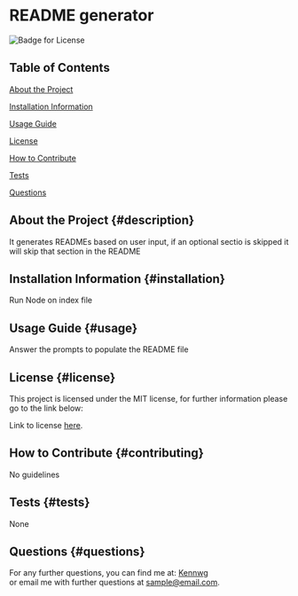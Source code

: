 

# README generator  

![Badge for License](https://img.shields.io/badge/license-MIT-green)



## Table of Contents
  
  
[About the Project](#description)  
    
[Installation Information](#installation)  
    
[Usage Guide](#usage)  
    
[License](#license)  
    
[How to Contribute](#contributing)  
    
[Tests](#tests)  
    
[Questions](#questions)  
  

## About the Project {#description}

It generates READMEs based on user input, if an optional sectio is skipped it will skip that section in the README

    

## Installation Information {#installation}

Run Node on index file

    

## Usage Guide {#usage}

Answer the prompts to populate the README file

    

## License {#license}

This project is licensed under the MIT license, for further information please go to the link below:   
    

Link to license [here](./dist/license.txt).  
    

## How to Contribute {#contributing}

No guidelines

    

## Tests {#tests}

None
    

## Questions {#questions}

For any further questions, you can find me at: [Kennwg](https://github.com/Kennwg)  
or email me with further questions at sample@email.com.

